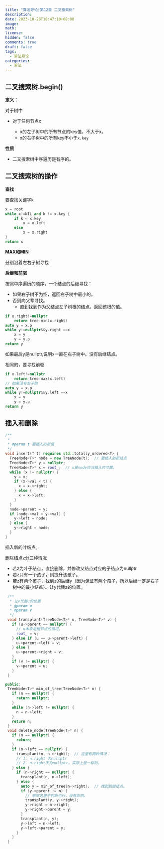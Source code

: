 ```yaml
---
title: "算法导论|第12章 二叉搜索树"
description: 
date: 2023-10-28T18:47:10+08:00
image: 
math: 
license: 
hidden: false
comments: true
draft: false
tags:
  - 算法导论
categories:
  - 算法
---
```




## 二叉搜索树.begin()

**定义：**

对于树中

- 对于任何节点x

  - x的左子树中的所有节点的key值，不大于x。
  - x的右子树中的所有key不小于`x.key`

  

**性质**

- 二叉搜索树中序遍历是有序的。

## 二叉搜索树的操作

**查找**

要查找关键字k

```c++
x = root
while x!=NIL and k != x.key {
	if k < x.key
        x = x.left
    else
        x = x.right
}
return x
```



**MAX和MIN**

分别沿着左右子树寻找



**后继和前驱**



按照中序遍历的顺序，一个结点的后继寻找：

- 如果右子树不为空，返回右子树中最小的。
- 否则向父辈寻找。
  - 直到找到作为父结点左子树根的结点。返回该根的值。

```c++
if x.right!=nullptr
    return tree-min(x.right)
auto y = x.p
while y!=nullptr&&y.right ==x
    x = y
    y = y.p
return y
```

如果最后y是nullptr,说明x一直在右子树中。没有后继结点。

相同的，要寻找前驱

```c++
if x.left!=nullptr
    return tree-max(x.left)
// 如果没有左子树
auto y = x.p
while y!=nullptr&&y.left ==x
    x = y
    y = y.p
return y
```

## 插入和删除

```C++
/**
 * 
 * @param t 要插入的新值
 */
void insert(T t) requires std::totally_ordered<T> {
  TreeNode<T>* node = new TreeNode{t};  // 要插入的新结点
  TreeNode<T>* y = nullptr;
  TreeNode<T>* x = root_;  // x是node应当插入的位置。
  while (x != nullptr) {
    y = x;
    if (x->val < t) {
      x = x->right;
    } else {
      x = x->left;
    }
  }
  node->parent = y;
  if (node->val < y->val) {
    y->left = node;
  } else {
    y->right = node;
  }
}
```

插入新的叶结点。



删除结点z分三种情况

- 若z为叶子结点，直接删除，并修改父结点对应的子结点为nullptr
- 若z只有一个孩子，则提升该孩子。
- 若z有两个孩子，找到z的后继y（因为保证有两个孩子，所以后继一定是右子树中的最小结点）。让y代替z的位置。

```C++
 /**
  * 让v代替u的位置
  * @param u
  * @param v
  */
 void transplant(TreeNode<T>* u, TreeNode<T>* v) {
   if (u->parent == nullptr) {
     // u本来是根节点的情况。
     root_ = v;
   } else if (u == u->parent->left) {
     u->parent->left = v;
   } else {
     u->parent->right = v;
   }
   if (v != nullptr) {
     v->parent = u;
   }
 }

public:
 TreeNode<T>* min_of_tree(TreeNode<T>* n) {
   if (n == nullptr) {
     return nullptr;
   }
   while (n->left != nullptr) {
     n = n->left;
   }
   return n;
 }
 void delete_node(TreeNode<T>* n) {
   if (n == nullptr) {
     return;
   }
   if (n->left == nullptr) {
     transplant(n, n->right);  // 这里有两种情况：
     // 1. n.right 为nullptr
     // 2. n.right不为nullptr。实际上是一样的，
   } else {
     if (n->right == nullptr) {
       transplant(n, n->left);
     } else {
       auto y = min_of_tree(n->right);  // 找到后继结点。
       if (y->parent != n) {
         // 感觉这里不判断也行，没有影响。
         transplant(y, y->right);
         y->right = n->right;
         y->right->parent = y;
       }
       transplant(n, y);
       y->left = n->left;
       y->left->parent = y;
     }
   }
 }
```
